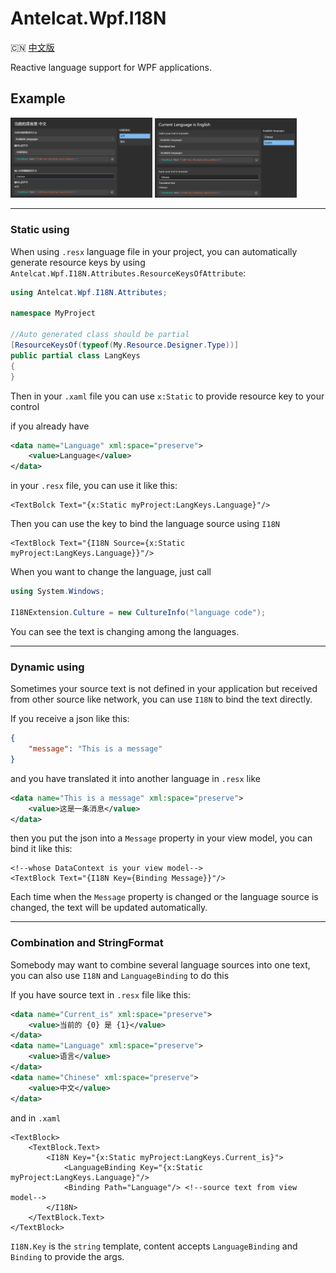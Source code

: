 # Antelcat.Wpf.I18N

🇨🇳 [中文版](./README.md)

Reactive language support for WPF applications.


## Example

<div float="right">
    <img src="./docs/demo.zh.png" width="45%"/>
    <img src="./docs/demo.en.png" width="45%"/> 
</div>


---

### Static using
When using `.resx` language file in your project, you can 
automatically generate resource keys by using `Antelcat.Wpf.I18N.Attributes.ResourceKeysOfAttribute`:

```csharp
using Antelcat.Wpf.I18N.Attributes;

namespace MyProject

//Auto generated class should be partial
[ResourceKeysOf(typeof(My.Resource.Designer.Type))]
public partial class LangKeys 
{
}
```

Then in your `.xaml` file you can use `x:Static` to provide resource key to your control

if you already have 
```xml
<data name="Language" xml:space="preserve">
    <value>Language</value>
</data>
```
in your `.resx` file, you can use it like this:
```xaml
<TextBolck Text="{x:Static myProject:LangKeys.Language}"/>
```

Then you can use the key to bind the language source using `I18N`

```xaml
<TextBlock Text="{I18N Source={x:Static myProject:LangKeys.Language}}"/>
```

When you want to change the language, just call

```csharp
using System.Windows;

I18NExtension.Culture = new CultureInfo("language code");
```
You can see the text is changing among the languages.

---

### Dynamic using

Sometimes your source text is not defined in your application but received from other source like network, you can use `I18N` to bind the text directly.

If you receive a json like this:
```json
{
    "message": "This is a message"
}
```
and you have translated it into another language in `.resx` like
```xml
<data name="This is a message" xml:space="preserve">
    <value>这是一条消息</value>
</data>
```

then you put the json into a `Message` property in your view model, you can bind it like this:

```xaml
<!--whose DataContext is your view model-->
<TextBlock Text="{I18N Key={Binding Message}}"/> 
```

Each time when the `Message` property is changed or the language source is changed, the text will be updated automatically.

---

### Combination and StringFormat

Somebody may want to combine several language sources into one text, you can also use `I18N` and `LanguageBinding` to do this

If you have source text in `.resx` file like this:
```xml
<data name="Current_is" xml:space="preserve">
    <value>当前的 {0} 是 {1}</value>
</data>
<data name="Language" xml:space="preserve">
    <value>语言</value>
</data>
<data name="Chinese" xml:space="preserve">
    <value>中文</value>
</data>
```

and in `.xaml` 

```xaml
<TextBlock>
    <TextBlock.Text>
        <I18N Key="{x:Static myProject:LangKeys.Current_is}">
            <LanguageBinding Key="{x:Static myProject:LangKeys.Language}"/>
            <Binding Path="Language"/> <!--source text from view model-->
        </I18N>
    </TextBlock.Text>
</TextBlock>
```

`I18N.Key` is the `string` template, content accepts `LanguageBinding` and `Binding` to provide the args.